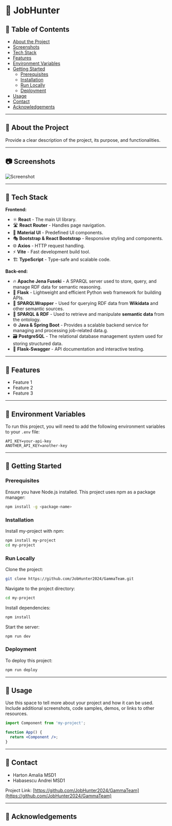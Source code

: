# 🏹 JobHunter


## 📔 Table of Contents

- [About the Project](#about-the-project)
- [Screenshots](#screenshots)
- [Tech Stack](#tech-stack)
- [Features](#features)
- [Environment Variables](#environment-variables)
- [Getting Started](#getting-started)
  - [Prerequisites](#prerequisites)
  - [Installation](#installation)
  - [Run Locally](#run-locally)
  - [Deployment](#deployment)
- [Usage](#usage)
- [Contact](#contact)
- [Acknowledgements](#acknowledgements)

---

## 🌟 About the Project

Provide a clear description of the project, its purpose, and functionalities.

---

## 📷 Screenshots

![Screenshot](https://your-screenshot-url.com)

---

## 👾 Tech Stack

**Frontend:**
- ⚛️ **React** - The main UI library.
- 🛣 **React Router** - Handles page navigation.
- 🎨 **Material UI** - Predefined UI components.
- 🎭 **Bootstrap & React Bootstrap** - Responsive styling and components.
- 🌐 **Axios** - HTTP request handling.
- ⚡ **Vite** - Fast development build tool.
- 🏗 **TypeScript** - Type-safe and scalable code.

**Back-end:**

- 🔥 **Apache Jena Fuseki** - A SPARQL server used to store, query, and manage RDF data for semantic reasoning.
- 🐍 **Flask** - Lightweight and efficient Python web framework for building APIs.
- 📜 **SPARQLWrapper** - Used for querying RDF data from **Wikidata** and other semantic sources.
- 📌 **SPARQL & RDF** - Used to retrieve and manipulate **semantic data** from the ontology.
- ⚙️ **Java & Spring Boot** - Provides a scalable backend service for managing and processing job-related data.g.
- 🗃 **PostgreSQL** - The relational database management system used for storing structured data.
- 📝 **Flask-Swagger** - API documentation and interactive testing.

---

## 🎯 Features

- Feature 1
- Feature 2
- Feature 3

---

## 🔑 Environment Variables

To run this project, you will need to add the following environment variables to your `.env` file:

```env
API_KEY=your-api-key
ANOTHER_API_KEY=another-key
```

---

## 🧰 Getting Started

### Prerequisites

Ensure you have Node.js installed.
This project uses npm as a package manager:

```bash
npm install -g <package-name>
```

### Installation

Install my-project with npm:

```bash
npm install my-project
cd my-project
```

### Run Locally

Clone the project:

```bash
git clone https://github.com/JobHunter2024/GammaTeam.git
```

Navigate to the project directory:

```bash
cd my-project
```

Install dependencies:

```bash
npm install
```

Start the server:

```bash
npm run dev
```

### Deployment

To deploy this project:

```bash
npm run deploy
```

---

## 👀 Usage

Use this space to tell more about your project and how it can be used. Include additional screenshots, code samples, demos, or links to other resources.

```jsx
import Component from 'my-project';

function App() {
  return <Component />;
}
```

---

## 🤝 Contact

* Harton Amalia MSD1
* Habasescu Andrei MSD1

Project Link: [https://github.com/JobHunter2024/GammaTeam](https://github.com/JobHunter2024/GammaTeam)

---

## 💎 Acknowledgements

